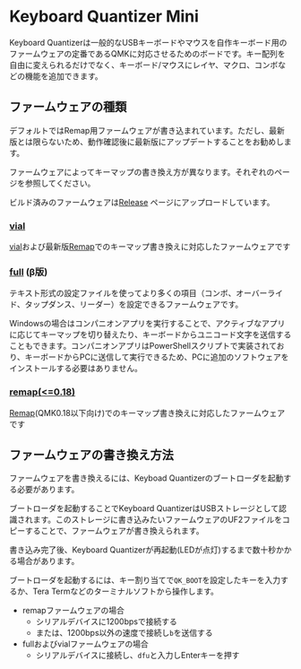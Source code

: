# Keyboard Quantizer Mini

Keyboard Quantizerは一般的なUSBキーボードやマウスを自作キーボード用のファームウェアの定番であるQMKに対応させるためのボードです。キー配列を自由に変えられるだけでなく、キーボード/マウスにレイヤ、マクロ、コンボなどの機能を追加できます。

## ファームウェアの種類

デフォルトではRemap用ファームウェアが書き込まれています。ただし、最新版とは限らないため、動作確認後に最新版にアップデートすることをお勧めします。

ファームウェアによってキーマップの書き換え方が異なります。それぞれのページを参照してください。

ビルド済みのファームウェアは[Release](https://github.com/sekigon-gonnoc/keyboard-quantizer-doc/releases) ページにアップロードしています。

### [vial](vial.md)

[vial](https://vial.rocks/)および最新版[Remap](https://remap-keys.app/)でのキーマップ書き換えに対応したファームウェアです

### [full](full.md) (β版)

テキスト形式の設定ファイルを使ってより多くの項目（コンボ、オーバーライド、タップダンス、リーダー）を設定できるファームウェアです。

Windowsの場合はコンパニオンアプリを実行することで、アクティブなアプリに応じてキーマップを切り替えたり、キーボードからユニコード文字を送信することもできます。コンパニオンアプリはPowerShellスクリプトで実装されており、キーボードからPCに送信して実行できるため、PCに追加のソフトウェアをインストールする必要はありません。

### [remap(<=0.18)](remap.md)

[Remap](https://qmk018.remap-keys.app/)(QMK0.18以下向け)でのキーマップ書き換えに対応したファームウェアです

## ファームウェアの書き換え方法

ファームウェアを書き換えるには、Keyboad Quantizerのブートローダを起動する必要があります。

ブートローダを起動することでKeyboard QuantizerはUSBストレージとして認識されます。このストレージに書き込みたいファームウェアのUF2ファイルをコピーすることで、ファームウェアが書き換えられます。

書き込み完了後、Keyboard Quantizerが再起動(LEDが点灯)するまで数十秒かかる場合があります。

ブートローダを起動するには、キー割り当てで`QK_BOOT`を設定したキーを入力するか、Tera Termなどのターミナルソフトから操作します。

- remapファームウェアの場合
  - シリアルデバイスに1200bpsで接続する
  - または、1200bps以外の速度で接続し`b`を送信する
- fullおよびvialファームウェアの場合
  - シリアルデバイスに接続し、`dfu`と入力しEnterキーを押す
